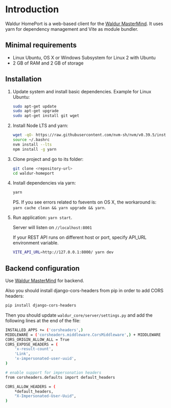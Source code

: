 # Introduction

Waldur HomePort is a web-based client for the [Waldur MasterMind][1].
It uses yarn for dependency management and Vite as module bundler.

## Minimal requirements

- Linux Ubuntu, OS X or Windows Subsystem for Linux 2 with Ubuntu
- 2 GB of RAM and 2 GB of storage

## Installation

1. Update system and install basic dependencies. Example for Linux Ubuntu:

   ```bash
   sudo apt-get update
   sudo apt-get upgrade
   sudo apt-get install git wget
   ```

2. Install Node LTS and yarn:

   ```bash
   wget -qO- https://raw.githubusercontent.com/nvm-sh/nvm/v0.39.5/install.sh | bash
   source ~/.bashrc
   nvm install --lts
   npm install -g yarn
   ```

3. Clone project and go to its folder:

   ```bash
   git clone <repository-url>
   cd waldur-homeport
   ```

4. Install dependencies via yarn:

   ```bash
   yarn
   ```

   PS. If you see errors related to fsevents on OS X, the workaround is: `yarn cache clean && yarn upgrade && yarn`.

5. Run application: `yarn start`.

   Server will listen on `//localhost:8001`

   If your REST API runs on different host or port, specify API_URL environment variable.

   ```bash
   VITE_API_URL=http://127.0.0.1:8000/ yarn dev
   ```

## Backend configuration

Use [Waldur MasterMind][1] for backend.

Also you should install django-cors-headers from pip in order to add CORS headers:

```bash
pip install django-cors-headers
```

Then you should update `waldur_core/server/settings.py` and add the following
lines at the end of the file:

```bash
INSTALLED_APPS += ('corsheaders',)
MIDDLEWARE = ('corsheaders.middleware.CorsMiddleware',) + MIDDLEWARE
CORS_ORIGIN_ALLOW_ALL = True
CORS_EXPOSE_HEADERS = (
    'x-result-count',
    'Link',
    'x-impersonated-user-uuid',
)

# enable support for impersonation headers
from corsheaders.defaults import default_headers

CORS_ALLOW_HEADERS = (
    *default_headers,
    "X-Impersonated-User-Uuid",
)

```

[1]: https://github.com/waldur/waldur-mastermind
